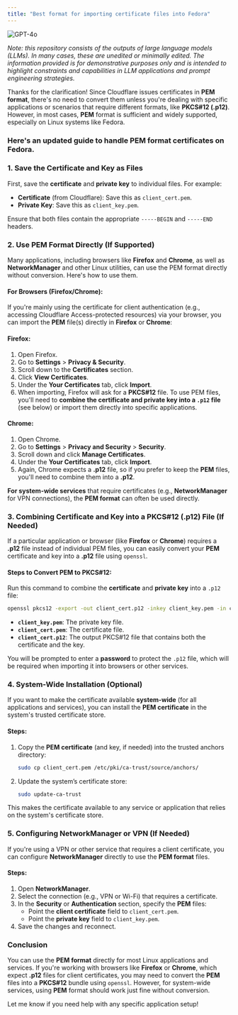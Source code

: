 ```yaml
---
title: "Best format for importing certificate files into Fedora"
---
```

![GPT-4o](https://img.shields.io/badge/GPT--4o-3333FF?style=for-the-badge&logo=openai&logoColor=white)



*Note: this repository consists of the outputs of large language models (LLMs). In many cases, these are unedited or minimally edited. The information provided is for demonstrative purposes only and is intended to highlight constraints and capabilities in LLM applications and prompt engineering strategies.*


Thanks for the clarification! Since Cloudflare issues certificates in **PEM format**, there's no need to convert them unless you're dealing with specific applications or scenarios that require different formats, like **PKCS#12 (.p12)**. However, in most cases, **PEM** format is sufficient and widely supported, especially on Linux systems like Fedora.

### Here's an updated guide to handle **PEM format certificates** on Fedora.

### 1. **Save the Certificate and Key as Files**

First, save the **certificate** and **private key** to individual files. For example:
- **Certificate** (from Cloudflare): Save this as `client_cert.pem`.
- **Private Key**: Save this as `client_key.pem`.

Ensure that both files contain the appropriate `-----BEGIN` and `-----END` headers.

### 2. **Use PEM Format Directly (If Supported)**

Many applications, including browsers like **Firefox** and **Chrome**, as well as **NetworkManager** and other Linux utilities, can use the PEM format directly without conversion. Here's how to use them.

#### **For Browsers** (Firefox/Chrome):

If you're mainly using the certificate for client authentication (e.g., accessing Cloudflare Access-protected resources) via your browser, you can import the **PEM** file(s) directly in **Firefox** or **Chrome**:

#### **Firefox**:
1. Open Firefox.
2. Go to **Settings** > **Privacy & Security**.
3. Scroll down to the **Certificates** section.
4. Click **View Certificates**.
5. Under the **Your Certificates** tab, click **Import**.
6. When importing, Firefox will ask for a **PKCS#12** file. To use PEM files, you'll need to **combine the certificate and private key into a `.p12` file** (see below) or import them directly into specific applications.

#### **Chrome**:
1. Open Chrome.
2. Go to **Settings** > **Privacy and Security** > **Security**.
3. Scroll down and click **Manage Certificates**.
4. Under the **Your Certificates** tab, click **Import**.
5. Again, Chrome expects a **.p12** file, so if you prefer to keep the **PEM** files, you'll need to combine them into a **.p12**.

**For system-wide services** that require certificates (e.g., **NetworkManager** for VPN connections), the **PEM format** can often be used directly.

### 3. **Combining Certificate and Key into a PKCS#12 (.p12) File** (If Needed)

If a particular application or browser (like **Firefox** or **Chrome**) requires a **.p12** file instead of individual PEM files, you can easily convert your **PEM** certificate and key into a **.p12** file using `openssl`.

#### **Steps to Convert PEM to PKCS#12**:
Run this command to combine the **certificate** and **private key** into a `.p12` file:

```bash
openssl pkcs12 -export -out client_cert.p12 -inkey client_key.pem -in client_cert.pem
```

- **`client_key.pem`**: The private key file.
- **`client_cert.pem`**: The certificate file.
- **`client_cert.p12`**: The output PKCS#12 file that contains both the certificate and the key.

You will be prompted to enter a **password** to protect the `.p12` file, which will be required when importing it into browsers or other services.

### 4. **System-Wide Installation (Optional)**

If you want to make the certificate available **system-wide** (for all applications and services), you can install the **PEM certificate** in the system's trusted certificate store.

#### **Steps**:
1. Copy the **PEM certificate** (and key, if needed) into the trusted anchors directory:
   ```bash
   sudo cp client_cert.pem /etc/pki/ca-trust/source/anchors/
   ```

2. Update the system’s certificate store:
   ```bash
   sudo update-ca-trust
   ```

This makes the certificate available to any service or application that relies on the system's certificate store.

### 5. **Configuring NetworkManager or VPN** (If Needed)

If you're using a VPN or other service that requires a client certificate, you can configure **NetworkManager** directly to use the **PEM format** files.

#### **Steps**:
1. Open **NetworkManager**.
2. Select the connection (e.g., VPN or Wi-Fi) that requires a certificate.
3. In the **Security** or **Authentication** section, specify the **PEM** files:
   - Point the **client certificate** field to `client_cert.pem`.
   - Point the **private key** field to `client_key.pem`.
4. Save the changes and reconnect.

### Conclusion

You can use the **PEM format** directly for most Linux applications and services. If you're working with browsers like **Firefox** or **Chrome**, which expect **.p12** files for client certificates, you may need to convert the **PEM** files into a **PKCS#12** bundle using `openssl`. However, for system-wide services, using **PEM** format should work just fine without conversion.

Let me know if you need help with any specific application setup!